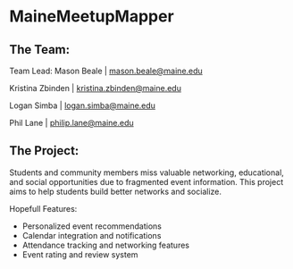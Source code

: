 # MaineMeetupMapper
## The Team:
Team Lead: Mason Beale | mason.beale@maine.edu

Kristina Zbinden | kristina.zbinden@maine.edu

Logan Simba | logan.simba@maine.edu

Phil Lane | philip.lane@maine.edu

## The Project:
Students and community members miss valuable networking, educational, and social
opportunities due to fragmented event information. This project aims to help students build
better networks and socialize.

Hopefull Features:
* Personalized event recommendations
* Calendar integration and notifications
* Attendance tracking and networking features
* Event rating and review system
